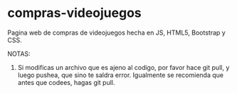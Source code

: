# compras-videojuegos

Pagina web de compras de videojuegos hecha en JS, HTML5, Bootstrap y CSS.

NOTAS:
1) Si modificas un archivo que es ajeno al codigo, por favor hace git pull, y luego pushea, que sino te saldra error. Igualmente se recomienda que antes que codees, hagas git pull.
